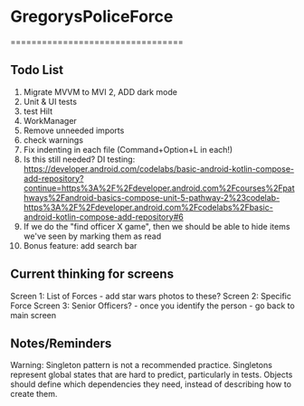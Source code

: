 # GregorysPoliceForce
=================================

Todo List
---------------
1. Migrate MVVM to MVI
2, ADD dark mode
2. Unit  & UI tests 
3. test Hilt
4. WorkManager
5. Remove unneeded imports
6. check warnings
7. Fix indenting in each file (Command+Option+L in each!)
8. Is this still needed? DI testing: https://developer.android.com/codelabs/basic-android-kotlin-compose-add-repository?continue=https%3A%2F%2Fdeveloper.android.com%2Fcourses%2Fpathways%2Fandroid-basics-compose-unit-5-pathway-2%23codelab-https%3A%2F%2Fdeveloper.android.com%2Fcodelabs%2Fbasic-android-kotlin-compose-add-repository#6
9. If we do the "find officer X game", then we should be able to hide items we've seen by marking them as read
10. Bonus feature: add search bar

Current thinking for screens
--------------
Screen 1: List of Forces  - add star wars photos to these?
Screen 2: Specific Force
Screen 3: Senior Officers? - once you identify the person - go back to main screen


Notes/Reminders
---------------
Warning: Singleton pattern is not a recommended practice. Singletons represent global states that are hard to predict, particularly in tests. Objects should define which dependencies they need, instead of describing how to create them.
